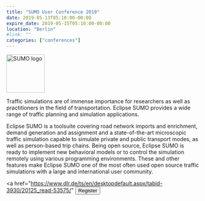```yaml
---
title: "SUMO User Conference 2019"
date: 2019-05-13T05:10:00-00:00
expire_date: 2019-05-15T05:10:00-00:00
location: "Berlin"
#link: ""
categories: ["conferences"]
---
```


<img src="https://www.dlr.de/ts/en/Portaldata/16/Resources/veranstaltungen/SUMO-Final-Square-PNG.png" width="100px" alt="SUMO logo" style="pointer-events:none;">

Traffic simulations are of immense importance for researchers as well as practitioners in the field of transportation. Eclipse SUMO provides a wide range of traffic planning and simulation applications. 
<!--more-->
Eclipse SUMO is a toolsuite covering road network imports and enrichment, demand generation and assignment and a state-of-the-art microscopic traffic simulation capable to simulate private and public transport modes, as well as person-based trip chains. Being open source, Eclipse SUMO is ready to implement new behavioral models or to control the simulation remotely using various programming environments. These and other features make Eclipse SUMO one of the most often used open source traffic simulations with a large and international user community.





<a href="https://www.dlr.de/ts/en/desktopdefault.aspx/tabid-3930/20125_read-53575/" <button type="button" class="btn btn-primary btn-bg">Register</button></a>